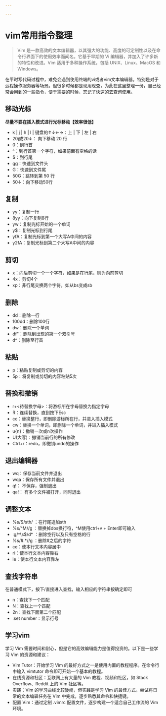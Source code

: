 ```yaml
---

---
```


# vim常用指令整理

> Vim 是一款高效的文本编辑器，以其强大的功能、高度的可定制性以及在命令行界面下的使用效率而闻名。它基于早期的 Vi 编辑器，并加入了许多新的特性和改进。Vim 适用于多种操作系统，包括 UNIX、Linux、MacOS 和 Windows。

在平时写代码过程中，难免会遇到使用终端的vi或者vim文本编辑器。特别是对于远程操作服务器等场景。但很多时候都是现用现查，为此在这里整理一份，自己经常会用到的一些指令，便于需要的时候，忘记了快速的去查询使用。

## 移动光标

**尽量不要在插入模式进行光标移动【效率很低】**

- k | j | h | l | 键盘的↑↓←→：上 | 下 | 左 | 右
- 20j或20↓： 向下移动 20 行
- 0：到行首
- ^：到行首第一个字符，如果前面有空格的话
- $：到行尾
- gg：快速到文件头
- G：快速到文件尾
- 50G：跳转到第 50 行
- 50↓：向下移动50行


## 复制

- yy：复制一行
- 8yy：向下复制8行
- yw：复制光标开始的一个单词
- y$：复制光标到行尾
- yfA：复制光标到第一个大写A中间的内容
- y2fA：复制光标到第二个大写A中间的内容


## 剪切

- x：向后剪切一个一个字符，如果是在行尾，则为向前剪切
- 4x：剪切4个
- xp：非行尾交换两个字符，如从bs变成sb

## 删除
- dd：删除一行
- 100dd：删除100行
- dw：删除一个单词
- df"：删除到出现的第一个双引号
- d^：删除至行首

## 粘贴

- p：粘贴复制或剪切的内容
- 5p：将复制或剪切的内容粘贴5次


## 替换和撤销

- r+<待替换字母>：将游标所在字母替换为指定字母
- R：连续替换，直到按下Esc
- cc：替换整行，即删除游标所在行，并进入插入模式
- cw：替换一个单词，即删除一个单词，并进入插入模式
- u{n}：撤销一次或n次操作
- U(大写)：撤销当前行的所有修改
- Ctrl+r：redo，即撤销undo的操作

## 退出编辑器

- wq：保存当前文件并退出
- wqa：保存所有文件并退出
- q!： 不保存，强制退出
- qa!： 有多个文件被打开，同时退出

## 调整文本

- %s/$/sth/ ：在行尾追加sth
- %s/^M//g ：替换掉dos换行符，\^M使用ctrl+v + Enter即可输入
- :g/^\s$/d* ：删除空行以及只有空格的行
- %s/#.*//g ：删除#之后的字符
- ce：使本行文本内容居中
- ri：使本行文本内容靠右
- le：使本行文本内容靠左

## 查找字符串

在普通模式下，按下/直接进入查找，输入相应的字符串按确定即可

- n：查找下一个匹配
- N：查找上一个匹配
- 2n：查找下面第二个匹配
- :set number：显示行号

## 学习vim

学习 Vim 需要时间和耐心，但是它的高效编辑能力是值得投资的。以下是一些学习 Vim 的资源和建议：

- Vim Tutor：开始学习 Vim 的最好方式之一是使用内置的教程程序。在命令行中输入 vimtutor 命令即可开始一个基本的教程。
- 在线资源和社区：互联网上有大量的 Vim 教程、视频和社区，如 Stack Overflow、Reddit 上的 Vim 社区等。
- 实践：Vim 的学习曲线比较陡峭，但实践是学习 Vim 的最佳方式。尝试将日常的文本编辑任务在 Vim 中完成，逐步熟悉其命令和快捷键。
- 配置 Vim：通过定制 .vimrc 配置文件，逐步构建一个适合自己工作流的 Vim 环境。



